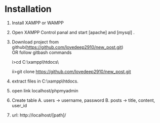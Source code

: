 # Installation

1. Install XAMPP or WAMPP

2. Open XAMPP Control panal and start [apache] and [mysql] .

3. Download project from github(https://github.com/lovedeep2910/new_post.git)  
    OR follow gitbash commands
    
    i>cd C:\\xampp\htdocs\
    
    ii>git clone https://github.com/lovedeep2910/new_post.git
    
4. extract files in C:\\xampp\htdocs\.

5. open link localhost/phpmyadmin

6. Create table
    A. users -> username, password
    B. posts -> title, content, user_id
7. url: http://localhost/[path]/